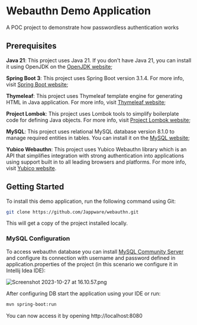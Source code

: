 # Webauthn Demo Application

A POC project to demonstrate how passwordless authentication works

## Prerequisites

**Java 21**: This project uses Java 21. If you don't have Java 21, you can install it using OpenJDK on
the [OpenJDK website](https://openjdk.java.net/install/);

**Spring Boot 3**: This project uses Spring Boot version 3.1.4. For more info,
visit [Spring Boot website](https://spring.io/projects/spring-boot);

**Thymeleaf**: This project uses Thymeleaf template engine for generating HTML in Java application. For more info,
visit [Thymeleaf website](https://www.thymeleaf.org/);

**Project Lombok**: This project uses Lombok tools to simplify boilerplate code for defining Java objects.
For more info, visit [Project Lombok website](https://projectlombok.org/);

**MySQL**: This project uses relational MySQL database version 8.1.0 to manage required entities in tables.
You can install it on the [MySQL website](https://www.mysql.com/);

**Yubico Webauthn**: This project uses Yubico Webauthn library which is an API that simplifies integration with strong
authentication into applications using support built in to all leading browsers and platforms.
For more info, visit [Yubico website](https://www.yubico.com/authentication-standards/webauthn/).

## Getting Started

To install this demo application, run the following command using Git:

```bash
git clone https://github.com/Jappware/webauthn.git
```

This will get a copy of the project installed locally.

### MySQL Configuration

To access webauthn database you can install [MySQL Community Server](https://dev.mysql.com/downloads/mysql/)
and configure its connection with username and password defined in application.properties of the project
(in this scenario we configure it in Intellij Idea IDE):

![Screenshot 2023-10-27 at 16.10.57.png](..%2F..%2F..%2F..%2F..%2F..%2Fvar%2Ffolders%2Fyf%2Fnxfzt3_14kg4hvqc25m191_40000gn%2FT%2FTemporaryItems%2FNSIRD_screencaptureui_b0fuDb%2FScreenshot%202023-10-27%20at%2016.10.57.png)

After configuring DB start the application using your IDE or run:

```bash
mvn spring-boot:run
```

You can now access it by opening http://localhost:8080
